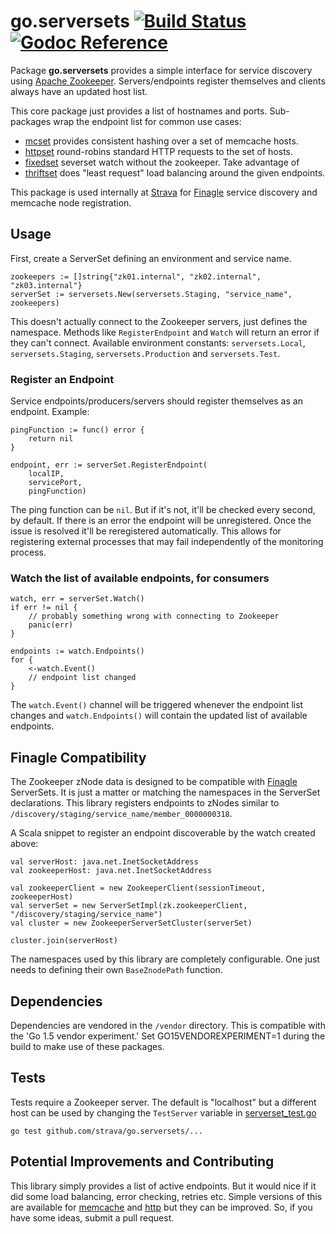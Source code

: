 go.serversets [![Build Status](https://travis-ci.org/strava/go.serversets.png?branch=master)](https://travis-ci.org/strava/go.serversets) [![Godoc Reference](https://godoc.org/github.com/strava/go.serversets?status.png)](https://godoc.org/github.com/strava/go.serversets)
=============

Package **go.serversets** provides a simple interface for service discovery using [Apache Zookeeper](http://zookeeper.apache.org/).
Servers/endpoints register themselves and clients always have an updated host list.

This core package just provides a list of hostnames and ports. Sub-packages wrap
the endpoint list for common use cases:

* [mcset](/mcset) provides consistent hashing over a set of memcache hosts.
* [httpset](/httpset) round-robins standard HTTP requests to the set of hosts.
* [fixedset](/fixedset) severset watch without the zookeeper. Take advantage of
* [thriftset](/thriftset) does "least request" load balancing around the given endpoints.

This package is used internally at [Strava](http://strava.com) for
[Finagle](https://twitter.github.io/finagle/) service discovery and memcache node registration.

Usage
-----
First, create a ServerSet defining an environment and service name.

	zookeepers := []string{"zk01.internal", "zk02.internal", "zk03.internal"}
	serverSet := serversets.New(serversets.Staging, "service_name", zookeepers)

This doesn't actually connect to the Zookeeper servers, just defines the namespace.
Methods like `RegisterEndpoint` and `Watch` will return an error if they can't connect.
Available environment constants: `serversets.Local`, `serversets.Staging`, `serversets.Production` and `serversets.Test`.

### Register an Endpoint

Service endpoints/producers/servers should register themselves as an endpoint. Example:

	pingFunction := func() error {
		return nil
	}

	endpoint, err := serverSet.RegisterEndpoint(
		localIP,
		servicePort,
		pingFunction)

The ping function can be `nil`. But if it's not, it'll be checked every second, by default. If there is an
error the endpoint will be unregistered. Once the issue is resolved it'll be reregistered automatically.
This allows for registering external processes that may fail independently of the monitoring process.

### Watch the list of available endpoints, for consumers

	watch, err = serverSet.Watch()
	if err != nil {
		// probably something wrong with connecting to Zookeeper
		panic(err)
	}

	endpoints := watch.Endpoints()
	for {
		<-watch.Event()
		// endpoint list changed
	}

The `watch.Event()` channel will be triggered whenever the endpoint list changes
and `watch.Endpoints()` will contain the updated list of available endpoints.

Finagle Compatibility
---------------------
The Zookeeper zNode data is designed to be compatible with [Finagle](https://twitter.github.io/finagle/) ServerSets.
It is just a matter or matching the namespaces in the ServerSet declarations.
This library registers endpoints to zNodes similar to `/discovery/staging/service_name/member_0000000318`.

A Scala snippet to register an endpoint discoverable by the watch created above:

	val serverHost: java.net.InetSocketAddress
	val zookeeperHost: java.net.InetSocketAddress

	val zookeeperClient = new ZookeeperClient(sessionTimeout, zookeeperHost)
	val serverSet = new ServerSetImpl(zk.zookeeperClient, "/discovery/staging/service_name")
	val cluster = new ZookeeperServerSetCluster(serverSet)

	cluster.join(serverHost)

The namespaces used by this library are completely configurable. One just needs to defining their own `BaseZnodePath` function.

Dependencies
------------
Dependencies are vendored in the `/vendor` directory. This is compatible with the
'Go 1.5 vendor experiment.' Set GO15VENDOREXPERIMENT=1 during the build to make
use of these packages.

Tests
-----
Tests require a Zookeeper server. The default is "localhost" but a different
host can be used by changing the `TestServer` variable in [serverset_test.go](serverset_test.go)

	go test github.com/strava/go.serversets/...

Potential Improvements and Contributing
---------------------------------------
This library simply provides a list of active endpoints. But it would nice if it did some
load balancing, error checking, retries etc. Simple versions of this are available for
[memcache](/mcset) and [http](/httpset) but they can be improved.
So, if you have some ideas, submit a pull request.
